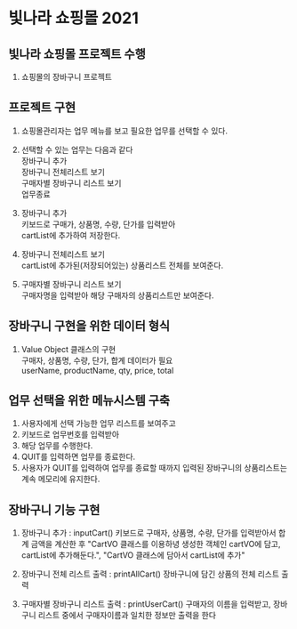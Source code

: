 # 빛나라 쇼핑몰 2021

## 빛나라 쇼핑몰 프로젝트 수행
1. 쇼핑몰의 장바구니 프로젝트

## 프로젝트 구현
1. 쇼핑몰관리자는 업무 메뉴를 보고 필요한 업무를 선택할 수 있다.
2. 선택할 수 있는 업무는 다음과 같다  
 장바구니 추가  
 장바구니 전체리스트 보기  
 구매자별 장바구니 리스트 보기  
 업무종료

3. 장바구니 추가  
키보드로 구매가, 상품명, 수량, 단가를 입력받아  
cartList에 추가하여 저장한다.

4. 장바구니 전체리스트 보기  
cartList에 추가된(저장되어있는) 상품리스트 전체를 보여준다.

5. 구매자별 장바구니 리스트 보기  
구매자명을 입력받아 해당 구매자의 상품리스트만 보여준다.

## 장바구니 구현을 위한 데이터 형식
1. Value Object 클래스의 구현  
구매자, 상품명, 수량, 단가, 합계 데이터가 필요  
userName, productName, qty, price, total

## 업무 선택을 위한 메뉴시스템 구축
1. 사용자에게 선택 가능한 업무 리스트를 보여주고
2. 키보드로 업무번호를 입력받아
3. 해당 업무를 수행한다.
4. QUIT를 입력하면 업무를 종료한다.
5. 사용자가 QUIT를 입력하여 업무를 종료할 때까지 입력된 장바구니의 상품리스트는 계속 메모리에 유지한다.

## 장바구니 기능 구현
1. 장바구니 추가 : inputCart()
키보드로 구매자, 상품명, 수량, 단가를 입력받아서 합계 금액을 계산한 후 "CartVO 클래스를 이용하녕 생성한 객체인 cartVO에 담고, cartList에 추가해둔다.", "CartVO 클래스에 담아서 cartList에 추가"

2. 장바구니 전체 리스트 출력 : printAllCart()
장바구니에 담긴 상품의 전체 리스트 출력

3. 구매자별 장바구니 리스트 출력 : printUserCart()
구매자의 이름을 입력받고, 장바구니 리스트 중에서 구매자이름과 일치한 정보만 출력을 한다

